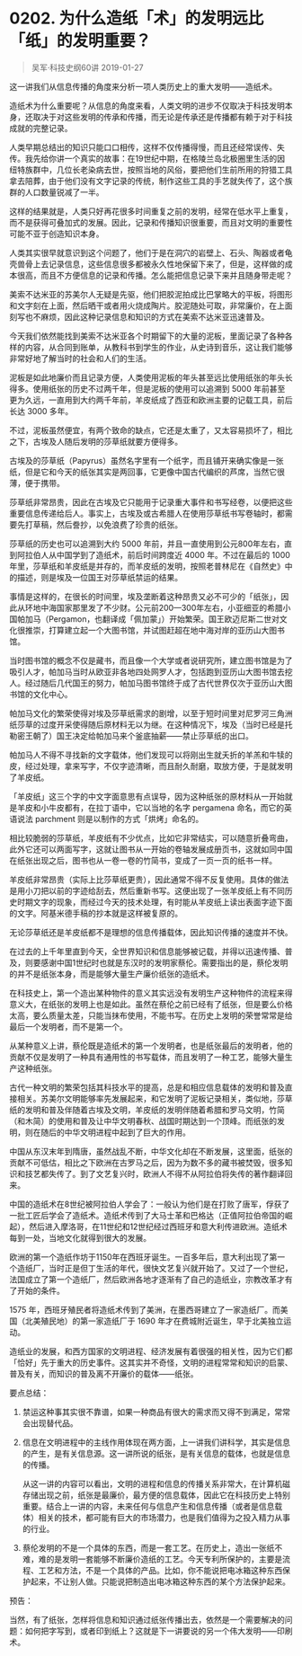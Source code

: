 # 0202. 为什么造纸「术」的发明远比「纸」的发明重要？
> 吴军·科技史纲60讲
2019-01-27

这一讲我们从信息传播的角度来分析一项人类历史上的重大发明——造纸术。

造纸术为什么重要呢？从信息的角度来看，人类文明的进步不仅取决于科技发明本身，还取决于对这些发明的传承和传播，而无论是传承还是传播都有赖于对于科技成就的完整记录。

人类早期总结出的知识只能口口相传，这样不仅传播得慢，而且还经常误传、失传。我先给你讲一个真实的故事：在19世纪中期，在格陵兰岛北极圈里生活的因纽特族群中，几位长老染病去世，按照当地的风俗，要把他们生前所用的狩猎工具拿去陪葬，由于他们没有文字记录的传统，制作这些工具的手艺就失传了，这个族群的人口数量锐减了一半。

这样的结果就是，人类只好再花很多时间重复之前的发明，经常在低水平上重复，而不是获得可叠加式的发展。因此，记录和传播知识很重要，而且对文明的重要性可能不亚于创造知识本身。

人类其实很早就意识到这个问题了，他们于是在洞穴的岩壁上、石头、陶器或者龟壳兽骨上去记录信息，这些信息很多都被永久性地保留下来了，但是，这样做的成本很高，而且不方便信息的记录和传播。怎么能把信息记录下来并且随身带走呢？

美索不达米亚的苏美尔人无疑是先驱，他们把胶泥拍成比巴掌略大的平板，将图形和文字刻在上面，然后晒干或者用火烧成陶片。胶泥随处可取，非常廉价，在上面刻写也不麻烦，因此这种记录信息和知识的方式在美索不达米亚迅速普及。

今天我们依然能找到美索不达米亚各个时期留下的大量的泥板，里面记录了各种各样的内容，从合同到账单，从教科书到学生的作业，从史诗到音乐，这让我们能够非常好地了解当时的社会和人们的生活。

泥板是如此地廉价而且记录方便，人类使用泥板的年头甚至远比使用纸张的年头长得多。使用纸张的历史不过两千年，但是泥板的使用可以追溯到 5000 年前甚至更为久远，一直用到大约两千年前，羊皮纸成了西亚和欧洲主要的记载工具，前后长达 3000 多年。

不过，泥板虽然便宜，有两个致命的缺点，它还是太重了，又太容易损坏了，相比之下，古埃及人随后发明的莎草纸就要方便得多。

古埃及的莎草纸（Papyrus）虽然名字里有一个纸字，而且铺开来确实像是一张纸，但是它和今天的纸张其实是两回事，它更像中国古代编织的芦席，当然它很薄，便于携带。

莎草纸非常昂贵，因此在古埃及它只能用于记录重大事件和书写经卷，以便把这些重要信息传递给后人。事实上，古埃及或古希腊人在使用莎草纸书写卷轴时，都需要先打草稿，然后誊抄，以免浪费了珍贵的纸张。

莎草纸的历史也可以追溯到大约 5000 年前，并且一直使用到公元800年左右，直到阿拉伯人从中国学到了造纸术，前后时间跨度近 4000 年。不过在最后的 1000 年里，莎草纸和羊皮纸是并存的，而羊皮纸的发明，按照老普林尼在《自然史》中的描述，则是埃及一位国王对莎草纸禁运的结果。

事情是这样的，在很长的时间里，埃及垄断着这种昂贵又必不可少的「纸张」，因此从环地中海国家那里发了不少财。公元前200—300年左右，小亚细亚的希腊小国帕加马（Pergamon，也翻译成「佩加蒙」）开始繁荣。国王欧迈尼斯二世对文化很推崇，打算建立起一个大图书馆，并试图赶超在地中海对岸的亚历山大图书馆。

当时图书馆的概念不仅是藏书，而且像一个大学或者说研究所，建立图书馆是为了吸引人才，帕加马当时从欧亚非各地四处网罗人才，包括跑到亚历山大图书馆去挖人。经过随后几代国王的努力，帕加马图书馆终于成了古代世界仅次于亚历山大图书馆的文化中心。

帕加马文化的繁荣使得对埃及莎草纸需求的剧增，以至于短时间里对尼罗河三角洲纸莎草的过度开采使得随后原材料无以为继。在这种情况下，埃及（当时已经是托勒密王朝了）国王决定给帕加马来个釜底抽薪——禁止莎草纸的出口。

帕加马人不得不寻找新的文字载体，他们发现可以将刚出生就夭折的羊羔和牛犊的皮，经过处理，拿来写字，不仅字迹清晰，而且耐久耐磨，取放方便，于是就发明了羊皮纸。

「羊皮纸」这三个字的中文字面意思有点误导，因为这种纸张的原材料从一开始就是羊皮和小牛皮都有，在拉丁语中，它以当地的名字 pergamena 命名，而它的英语说法 parchment 则是以制作的方式「烘烤」命名的。

相比较脆弱的莎草纸，羊皮纸有不少优点，比如它非常结实，可以随意折叠弯曲，此外它还可以两面写字，这就让图书从一开始的卷轴发展成册页书，这就如同中国在纸张出现之后，图书也从一卷一卷的竹简书，变成了一页一页的纸书一样。

羊皮纸非常昂贵（实际上比莎草纸更贵），因此通常不得不反复使用。具体的做法是用小刀把以前的字迹给刮去，然后重新书写。这便出现了一张羊皮纸上有不同历史时期文字的现象，而经过今天的技术处理，有时能从羊皮纸上读出表面字迹下面的文字。阿基米德手稿的抄本就是这样被复原的。

无论莎草纸还是羊皮纸都不是理想的信息传播载体，因此知识传播的速度并不快。

在过去的上千年里直到今天，全世界知识和信息能够被记载，并得以迅速传播、普及，则要感谢中国1世纪时也就是东汉时的发明家蔡伦。需要指出的是，蔡伦发明的并不是纸张本身，而是能够大量生产廉价纸张的造纸术。

在科技史上，第一个造出某种物件的意义其实远没有发明生产这种物件的流程来得意义大，在纸张的发明上也是如此。虽然在蔡伦之前已经有了纸张，但是要么价格太高，要么质量太差，只能当抹布使用，不能书写。在历史上发明的荣誉常常是给最后一个发明者，而不是第一个。

从某种意义上讲，蔡伦既是造纸术的第一个发明者，也是纸张最后的发明者，他的贡献不仅是发明了一种具有通用性的书写载体，而且发明了一种工艺，能够大量生产这种纸张。

古代一种文明的繁荣包括其科技水平的提高，总是和相应信息载体的发明和普及直接相关。苏美尔文明能够率先发展起来，和它发明了泥板记录相关，类似地，莎草纸的发明和普及伴随着古埃及文明，羊皮纸的发明伴随着希腊和罗马文明，竹简（和木简）的使用和普及让中华文明春秋、战国时期达到一个顶峰。而纸张的发明，则在随后的中华文明进程中起到了巨大的作用。

中国从东汉末年到隋唐，虽然战乱不断，中华文化却在不断发展，这里面，纸张的贡献不可低估，相比之下欧洲在古罗马之后，因为为数不多的藏书被焚毁，很多知识和技艺都失传了。到了文艺复兴时，欧洲人不得不从阿拉伯将失传的著作翻译回来。

中国的造纸术在8世纪被阿拉伯人学会了：一般认为他们是在打败了唐军，俘获了一批工匠后学会了造纸术。造纸术传到了大马士革和巴格达（正值阿拉伯帝国的崛起），然后进入摩洛哥，在11世纪和12世纪经过西班牙和意大利传进欧洲。造纸术每到一处，当地文化就得到很大的发展。

欧洲的第一个造纸作坊于1150年在西班牙诞生。一百多年后，意大利出现了第一个造纸厂，当时正是但丁生活的年代，很快文艺复兴就开始了。又过了一个世纪，法国成立了第一个造纸厂，然后欧洲各地才逐渐有了自己的造纸业，宗教改革才有了开始的条件。

1575 年，西班牙殖民者将造纸术传到了美洲，在墨西哥建立了一家造纸厂。而美国（北美殖民地）的第一家造纸厂于 1690 年才在费城附近诞生，早于北美独立运动。

造纸业的发展，和西方国家的文明进程、经济发展有着很强的相关性，因为它们都「恰好」先于重大的历史事件。这其实并不奇怪，文明的进程常常和知识的启蒙、普及有关，而知识的普及离不开廉价的载体——纸张。

要点总结：

1. 禁运这种事其实很不靠谱，如果一种商品有很大的需求而又得不到满足，常常会出现替代品。

2. 信息在文明进程中的主线作用体现在两方面，上一讲我们讲科学，其实是信息的产生，是有关信息源。这一讲所说的纸张，是有关信息的载体，也就是信息的传播。
	
	从这一讲的内容可以看出，文明的进程和信息的传播关系非常大，在计算机磁存储出现之前，纸张是最廉价，最方便的信息载体，因此它在科技历史上特别重要。结合上一讲的内容，未来任何与信息产生和信息传播（或者是信息载体）相关的技术，都可能有巨大的市场潜力，也是我们值得为之投入精力从事的行业。
3. 蔡伦发明的不是一个具体的东西，而是一套工艺。在历史上，造出一张纸不难，难的是发明一套能够不断廉价造纸的工艺。今天专利所保护的，主要是流程、工艺和方法，不是一个具体的产品。比如，你不能说把电冰箱这种东西保护起来，不让别人做。只能说把制造出电冰箱这种东西的某个方法保护起来。

预告：

当然，有了纸张，怎样将信息和知识通过纸张传播出去，依然是一个需要解决的问题：如何把字写到，或者印到纸上？这就是下一讲要说的另一个伟大发明——印刷术。
